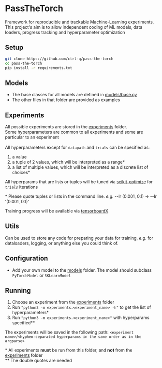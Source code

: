 # PassTheTorch
Framework for reproducible and trackable Machine-Learning experiments.
This project's aim is to allow independent coding of ML models, data loaders, progress tracking and hyperparameter optimization

## Setup
```sh
git clone https://github.com/ctrl-q/pass-the-torch
cd pass-the-torch
pip install -r requirements.txt
```
## Models
* The base classes for all models are defined in [models/base.py](models/base.py)
* The other files in that folder are provided as examples


## Experiments
All possible experiments are stored in the [experiments](experiments) folder. <br>
Some hyperparameters are common to all experiments and some are particular to an experiment <br><br>
All hyperparameters except for `datapath` and `trials` can be specified as:
1. a value
1. a tuple of 2 values, which will be interpreted as a range*
1. a list of multiple values, which will be interpreted as a discrete list of choices*

All hyperparams that are lists or tuples will be tuned via [scikit-optimize](https://scikit-optimize.github.io/) for *`trials`* iterations

\* Please quote tuples or lists in the command line. *e.g.* --lr (0.001, 0.1) -> --lr '(0.001, 0.1)' <br>

Training progress will be available via [tensorboardX](https://tensorboardx.readthedocs.io/)


## Utils
Can be used to store any code for preparing your data for training, _e.g._ for dataloaders, logging, or anything else you could think of.

## Configuration
* Add your own model to the [models](models) folder. The model should subclass `PyTorchModel` or `SKLearnModel`

## Running
1. Choose an experiment from the [experiments](experiments) folder
1. Run `"python3 -m experiments.<experiment_name> -h"` to get the list of hyperparameters*
1. Run `"python3 -m experiments.<experiment_name>"` with hyperparams specified**

The experiments will be saved in the following path: `<experiment name>/<hyphen-separated hyperparams in the same order as in the argparse>`

\* All experiments **must** be run from this folder, and **not** from the [experiments](experiments) folder <br>
\*\* The double quotes are needed
